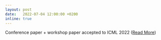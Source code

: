 ```yaml
---
layout: post
date:   2022-07-04 12:00:00 +0200
inline: true
---
```


Conference paper + workshop paper accepted to ICML 2022 ([Read More](/blog/2022/icml22/))
